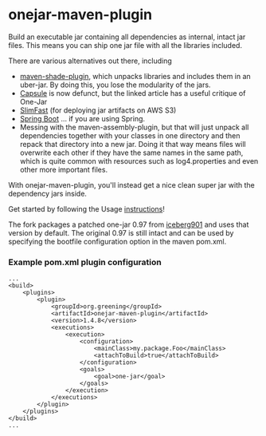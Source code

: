 # onejar-maven-plugin

Build an executable jar containing all dependencies as internal, intact jar files. This means you can ship one jar file with all the libraries included.

There are various alternatives out there, including
* [maven-shade-plugin](https://maven.apache.org/plugins/maven-shade-plugin/), which unpacks libraries and includes them in an uber-jar. By doing this, you lose the modularity of the jars.
* [Capsule](https://medium.com/testable-io/packaging-java-applications-beware-of-one-jar-a2f5ee116f48) is now defunct, but the linked article has a useful critique of One-Jar
* [SlimFast](https://product.hubspot.com/blog/the-fault-in-our-jars-why-we-stopped-building-fat-jars) (for deploying jar artifacts on AWS S3)
* [Spring Boot](https://www.baeldung.com/deployable-fat-jar-spring-boot) ... if you are using Spring.
* Messing with the maven-assembly-plugin, but that will just unpack all dependencies together with your classes in one directory and then repack that directory into a new jar. Doing it that way means files will overwrite each other if they have the same names in the same path, which is quite common with resources such as log4.properties and even other more important files.

With onejar-maven-plugin, you'll instead get a nice clean super jar with the dependency jars inside.

Get started by following the Usage [instructions](http://one-jar.sourceforge.net/index.php%3Fpage%3Dgetting-started)!

The fork packages a patched one-jar 0.97 from [iceberg901](https://github.com/iceberg901/sbt-onejar/commit/0fb0f829941aac4074be47cec4899b8b5a86d961) and uses that version  by default. The original 0.97 is still intact and can be used by specifying the bootfile configuration option in the maven pom.xml.

### Example pom.xml plugin configuration

	...
	<build>
		<plugins>
			<plugin>
				<groupId>org.greening</groupId>
				<artifactId>onejar-maven-plugin</artifactId>
				<version>1.4.8</version>
				<executions>
					<execution>
						<configuration>
							<mainClass>my.package.Foo</mainClass>
							<attachToBuild>true</attachToBuild>
						</configuration>
						<goals>
							<goal>one-jar</goal>
						</goals>
					</execution>
				</executions>
			</plugin>
		</plugins>
	</build>
	...

